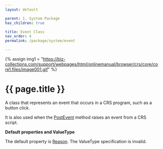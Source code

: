 ```yaml
---
layout: default

parent: 1. System Package
has_children: true

title: Event Class
nav_order: 4
permalink: /package/system/event

---
```

{% assign img1 = "https://biz-collections.com/support/webpages/html/onlinemanual/browser/crs/core/core1.files/image001.gif" %}


# {{ page.title }}

A class that represents an event that occurs in a CRS program, such as a button click.

It is also used when the [PostEvent](/package/system/object/methods/postevent) method raises an event from a CRS script. 

<b>Default properties and ValueType</b>
 
The default property is [Reason](/package/system/event/properties/Reason). The ValueType specification is invalid.